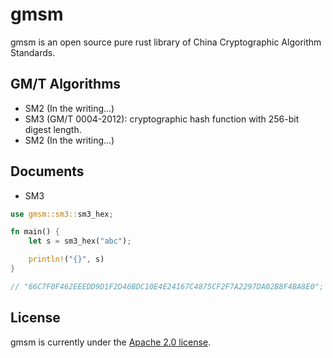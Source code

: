 # gmsm

gmsm is an open source pure rust library of China Cryptographic Algorithm Standards.

## GM/T Algorithms

* SM2 (In the writing...)
* SM3 (GM/T 0004-2012): cryptographic hash function with 256-bit digest length.
* SM2 (In the writing...)

## Documents

* SM3

```rust
use gmsm::sm3::sm3_hex;

fn main() {
    let s = sm3_hex("abc");

    println!("{}", s)
}

// "66C7F0F462EEEDD9D1F2D46BDC10E4E24167C4875CF2F7A2297DA02B8F4BA8E0";
```

## License

gmsm is currently under the [Apache 2.0 license](LICENSE.txt).
